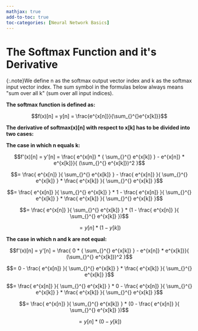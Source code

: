 ```yaml
---
mathjax: true
add-to-toc: true
toc-categories: [Neural Network Basics]
---
```

# The Softmax Function and it's Derivative

{:.note}We define n as the softmax output vector index and k as the softmax input vector index.
The sum symbol in the formulas below always means "sum over all k" (sum over all input indices).

**The softmax function is defined as:**

$$f(x)[n] = y[n] = \frac{e^{x[n]}}{\sum_{}^{}e^{x[k]}}$$

**The derivative of softmax(x)[n] with respect to x[k] has to be divided into two cases:**

**The case in which n equals k:**

$$f'(x)[n] = y'[n] = \frac{ e^{x[n]} * { \sum_{}^{} e^{x[k]} } - e^{x[n]} * e^{x[k]}}{ (\sum_{}^{} e^{x[k]})^2 }$$

$$= \frac{ e^{x[n]} }{ \sum_{}^{} e^{x[k]} } - \frac{ e^{x[n]} }{ \sum_{}^{} e^{x[k]} } * \frac{ e^{x[k]} }{ \sum_{}^{} e^{x[k]} }$$

$$= \frac{ e^{x[n]} }{ \sum_{}^{} e^{x[k]} } * 1 - \frac{ e^{x[n]} }{ \sum_{}^{} e^{x[k]} } * \frac{ e^{x[k]} }{ \sum_{}^{} e^{x[k]} }$$

$$= \frac{ e^{x[n]} }{ \sum_{}^{} e^{x[k]} } * (1 - \frac{ e^{x[n]} }{ \sum_{}^{} e^{x[k]} })$$

$$= y[n] * (1 - y[k])$$

**The case in which n and k are not equal:**

$$f'(x)[n] = y'[n] = \frac{ 0 * { \sum_{}^{} e^{x[k]} } - e^{x[n]} * e^{x[k]}}{ (\sum_{}^{} e^{x[k]})^2 }$$

$$= 0 - \frac{ e^{x[n]} }{ \sum_{}^{} e^{x[k]} } * \frac{ e^{x[k]} }{ \sum_{}^{} e^{x[k]} }$$

$$= \frac{ e^{x[n]} }{ \sum_{}^{} e^{x[k]} } * 0  - \frac{ e^{x[n]} }{ \sum_{}^{} e^{x[k]} } * \frac{ e^{x[k]} }{ \sum_{}^{} e^{x[k]} }$$

$$= \frac{ e^{x[n]} }{ \sum_{}^{} e^{x[k]} } * (0 - \frac{ e^{x[n]} }{ \sum_{}^{} e^{x[k]} })$$

$$= y[n] * (0 - y[k])$$
